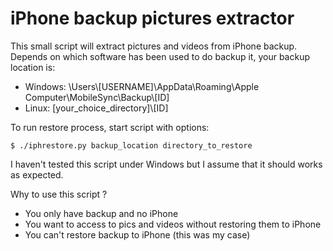 # iPhone backup pictures extractor

This small script will extract pictures and videos from iPhone backup. Depends on which software has been used to do backup it, your backup location is:

* Windows: \Users\\[USERNAME]\AppData\Roaming\Apple Computer\MobileSync\Backup\\[ID]
* Linux: [your_choice_directory]\\[ID]

To run restore process, start script with options:
```
$ ./iphrestore.py backup_location directory_to_restore
```

I haven't tested this script under Windows but I assume that it should works as expected.

Why to use this script ?
* You only have backup and no iPhone
* You want to access to pics and videos without restoring them to iPhone
* You can't restore backup to iPhone (this was my case)